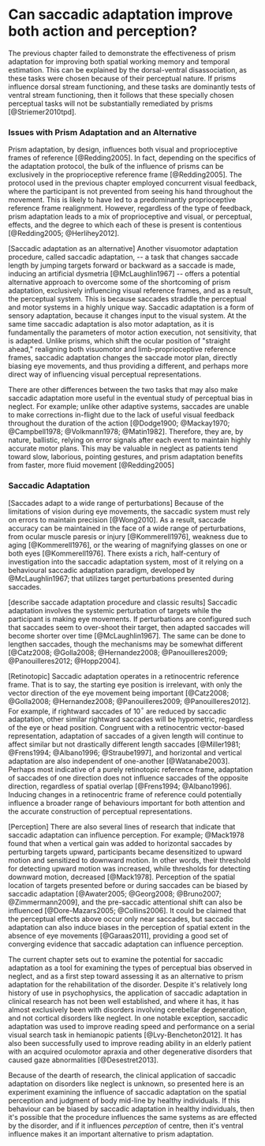 Can saccadic adaptation improve both action and perception?
===========================================================

The previous chapter failed to demonstrate the effectiveness of prism 
adaptation for improving both spatial working memory and temporal
estimation. This can be explained by the dorsal-ventral
disassociation, as these tasks were chosen because of their
perceptual nature. If prisms influence dorsal stream functioning,
and these tasks are dominantly tests of ventral stream
functioning, then it follows that these specially chosen
perceptual tasks will not be substantially remediated by prisms
[@Striemer2010tpd].

### Issues with Prism Adaptation and an Alternative

Prism adaptation, by design, influences both visual and
proprioceptive frames of reference [@Redding2005]. In fact,
depending on the specifics of the adaptation protocol, the bulk of
the influence of prisms can be exclusively in the proprioceptive
reference frame [@Redding2005]. The protocol used in the previous
chapter employed concurrent visual feedback, where the participant
is not prevented from seeing his hand throughout the movement.
This is likely to have led to a predominantly proprioceptive
reference frame realignment. However, regardless of the type of feedback,
prism adaptation leads to a mix of proprioceptive and visual, or
perceptual, effects, and the degree to which each of these is
present is contentious [@Redding2005; @Herlihey2012].

[Saccadic adaptation as an alternative] Another visuomotor
adaptation procedure, called saccadic adaptation, -- a task that
changes saccade length by jumping targets forward or backward as a
saccade is made, inducing an artificial dysmetria
[@McLaughlin1967] -- offers a potential alternative approach to
overcome some of the shortcoming of prism adaptation, 
exclusively influencing visual reference frames, and as a result,
the perceptual system.
This is because saccades straddle the
perceptual and motor systems in a highly unique way.  Saccadic
adaptation is a form of sensory adaptation, because it changes
input to the visual system. At the same time saccadic adaptation
is also motor adaptation, as it is fundamentally the parameters of
motor action execution, not sensitivity, that is adapted. Unlike
prisms, which shift the ocular position of "straight ahead,"
realigning both visuomotor and limb-proprioceptive reference
frames, saccadic adaptation changes the saccade motor plan,
directly biasing eye movements, and thus providing a different,
and perhaps more direct way of influencing visual perceptual
representations.

There are other differences between the two tasks that may also make
saccadic adaptation more useful in the eventual study of
perceptual bias in
neglect.  For example; unlike other adaptive systems, saccades are
unable to make corrections in-flight due to the lack of useful
visual feedback throughout the duration of the action [@Dodge1900;
@Mackay1970; @Campbell1978; @Volkmann1978; @Matin1982].
Therefore, they are, by nature, ballistic, relying on error
signals after each event to maintain highly accurate motor plans.
This may be valuable in neglect as patients tend toward slow,
laborious, pointing gestures, and prism adaptation benefits from
faster, more fluid movement [@Redding2005]

### Saccadic Adaptation

[Saccades adapt to a wide range of perturbations] Because of the
limitations of vision during eye movements, the saccadic system
must rely on errors to maintain precision [@Wong2010]. As a
result, saccade accuracy can be maintained in the face of a wide
range of perturbations, from ocular muscle paresis or injury
[@Kommerell1976], weakness due to aging [@Kommerell1976], or the
wearing of magnifying glasses on one or both eyes
[@Kommerell1976]. There exists a rich, half-century of
investigation into the saccadic adaptation system, most of it
relying on a behavioural saccadic adaptation paradigm, developed
by @McLaughlin1967; that utilizes target perturbations presented
during saccades.

[describe saccade adaptation procedure and classic results]
Saccadic adaptation involves the systemic perturbation of targets
while the participant is making eye movements. If perturbations
are configured such that saccades seem to over-shoot their target,
then adapted saccades will become shorter over time
[@McLaughlin1967].  The same can be done to lengthen saccades,
though the mechanisms may be somewhat different [@Catz2008;
@Golla2008; @Hernandez2008; @Panouilleres2009; @Panouilleres2012;
@Hopp2004].

[Retinotopic] Saccadic adaptation operates in a retinocentric
reference frame. That is to say, the starting eye position is
irrelevant, with only the vector direction of the eye movement
being important [@Catz2008; @Golla2008; @Hernandez2008;
@Panouilleres2009; @Panouilleres2012]. For example, if rightward
saccades of 10$^\circ$ are reduced by saccadic adaptation, other similar
rightward saccades will be hypometric, regardless of the eye or
head position.  Congruent with a retinocentric vector-based
representation, adaptation of saccades of a given length will
continue to affect similar but not drastically different length
saccades [@Miller1981; @Frens1994; @Albano1996; @Straube1997], and
horizontal and vertical adaptation are also independent of
one-another [@Watanabe2003]. Perhaps most indicative of a purely
retinotopic reference frame, adaptation of saccades of one
direction does not influence saccades of the opposite direction,
regardless of spatial overlap [@Frens1994; @Albano1996].  Inducing
changes in a retinocentric frame of reference could potentially
influence a broader range of behaviours important for both
attention and the accurate construction of perceptual
representations.

[Perception] There are also several lines of research that
indicate that saccadic adaptation can influence perception. For
example; @Mack1978 found that when a vertical gain was added to
horizontal saccades by perturbing targets upward, participants
became desensitized to upward motion and sensitized to downward
motion.  In other words, their threshold for detecting upward
motion was increased, while thresholds for detecting downward
motion, decreased [@Mack1978].  Perception of the spatial location
of targets presented before or during saccades can be biased by
saccadic adaptation [@Awater2005; @Georg2008; @Bruno2007;
@Zimmermann2009], and the pre-saccadic attentional shift can also
be influenced [@Dore-Mazars2005; @Collins2006]. It could be
claimed that the perceptual effects above occur only near
saccades, but saccadic adaptation can also induce biases in the
perception of spatial extent in the absence of eye movements
[@Garaas2011], providing a good set of converging evidence that
saccadic adaptation can influence perception.

The current chapter sets out to examine the potential for saccadic
adaptation as a tool for examining the types of perceptual bias
observed in neglect, and as a first step toward assessing it as an 
alternative to prism adaptation for the rehabilitation of the
disorder. Despite it's relatively long history of use in
psychophysics, the application of saccadic adaptation in clinical
research has not been well established, and where it has, it has
almost exclusively been with disorders involving cerebellar
degeneration, and not
cortical disorders like neglect. In one notable exception,
saccadic adaptation was used to improve reading speed and
performance on a serial visual search task in hemianopic patients
[@Lvy-Bencheton2012]. It has also been successfully used to
improve reading ability in an elderly patient with an acquired
oculomotor apraxia and other degenerative disorders that caused
gaze abnormalities [@Desestret2013]. 

Because of the dearth of research, the clinical application of
saccadic adaptation on disorders like neglect is unknown, so
presented here is an experiment examining the influence of
saccadic adaptation on the spatial perception and judgment of
body mid-line by healthy individuals. If this behaviour can be
biased by saccadic adaptation in healthy individuals, then it's
possible that the procedure influences the same systems as are
effected by the disorder, and if it influences *perception* of
centre, then it's ventral influence makes it an important
alternative to prism adaptation.

